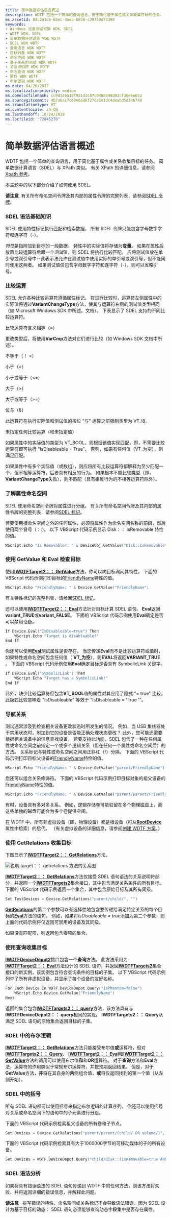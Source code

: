 ```yaml
---
title: 简单数据评估语言概述
description: WDTF 包括一个简单的查询语言，用于简化基于属性或关系收集目标的任务。
ms.assetid: 84c2a1d6-6bec-4aeb-b858-c29f50d74390
keywords:
- Windows 设备测试框架 WDK，SDEL
- WDTF WDK，SDEL
- 简单数据评估语言 WDK WDTF
- SDEL WDK WDTF
- 查询语言 WDK WDTF
- 目标对象 WDK WDTF
- 命名空间 WDK WDTF
- 基于关系的测试 WDK WDTF
- 关系说明符 WDK WDTF
- 命名查询 WDK WDTF
- 属性 WDK WDTF
- 布尔逻辑 WDK WDTF
ms.date: 04/20/2017
ms.localizationpriority: medium
ms.openlocfilehash: cc9d156518f931d1cb7c948a598d03cf36e6e652
ms.sourcegitcommit: 4b7a6ac7c68e6ad6f27da5d1dc4deabd5d34b748
ms.translationtype: MT
ms.contentlocale: zh-CN
ms.lasthandoff: 10/24/2019
ms.locfileid: "72845270"
---
```

# <a name="simple-data-evaluation-language-overview"></a>简单数据评估语言概述


WDTF 包括一个简单的查询语言，用于简化基于属性或关系收集目标的任务。 简单数据计算语言（SDEL）与 XPath 类似。 有关 XPath 的详细信息，请参阅[Xpath 参考](https://go.microsoft.com/fwlink/p/?linkid=33165)。

本主题中的以下部分介绍了如何使用 SDEL。

**请注意**  有关所有命名空间令牌及其内部的属性令牌的完整列表，请参阅[SDEL 令牌](https://docs.microsoft.com/windows-hardware/drivers/ddi/index)。

 

### <a name="sdel-syntax-basics"></a>SDEL 语法基础知识

SDEL 使用特性标记执行匹配和检索数据。 所有 SDEL 令牌只能包含字母数字字符和连字符（-）。

*特性*是指附加到目标的一段数据。 特性中的实际值将存储为**变量**。 如果在属性后放置比较运算符后跟一个*测试*值，则 SDEL 将执行比较匹配。 应将测试值放在单引号或双引号中--此表示法允许在测试值中使用实际的单引号或双引号，但不能同时使用这两者。 如果测试值仅包含字母数字字符和连字符（-），则可以省略引号。

### <a name="comparison-operations"></a>比较运算

SDEL 允许各种比较运算符遵循属性标记。 在进行比较时，运算符左侧属性中的实际值将通过**VariantChangeType**方法，使其与运算符右侧的测试值类型相同（如 Microsoft Windows SDK 中所述。文档）。 下表显示了 SDEL 支持的不同比较运算符。

比较运算符含义相等（=）

更改类型后，将使用**VarCmp**方法对它们进行比较（如 Windows SDK 文档中所述）。

不等于（！ =）

小于（&lt;）

小于或等于（&lt;=）

大于（&gt;）

大于或等于（&gt;=）

位与（&）

此运算符在执行实际值和测试值的按位 "与" 运算之前强制类型为 VT\_I8。

未指定任何比较运算（和未指定值）

如果属性中的实际值的类型为 VT\_BOOL，则根据该值实现匹配，即，不需要比较运算符即可执行 "IsDisableable = True"。 否则，如果有任何值（VT\_为空），则满足匹配。

 

如果属性中有多个实际值（或数组），则应将所有比较运算符都解释为至少匹配一个，但不相等运算符，后者具有相反的行为。 如果根本不能比较类型（即， **VariantChangeType**失败），则不匹配（具有相反行为的不相等运算符除外）。

### <a name="understanding-attribute-namespaces"></a>了解属性命名空间

SDEL 使用命名空间令牌对属性进行分组。 有关所有命名空间令牌及其内部的属性令牌的完整列表，请参阅[SDEL 标记](https://docs.microsoft.com/windows-hardware/drivers/ddi/index)。

若要使用根命名空间之外的任何属性，必须将属性作为命名空间名称的前缀，然后使用两个冒号（：:)。 以下 VBScript 代码示例显示 Disk：： IsRemovable 特性的值。

```cpp
WScript.Echo "Is Removable?: " & DeviceObj.GetValue("Disk::IsRemovable")
```

### <a name="examining-a-target-by-using-getvalue-and-eval"></a>使用 GetValue 和 Eval 检查目标

使用[**IWDTFTarget2：： GetValue**](https://docs.microsoft.com/windows-hardware/drivers/ddi/wdtf/nf-wdtf-iwdtftarget2-getvalue)方法，你可以向目标询问其特性。 下面的 VBScript 代码示例打印目标的[FriendlyName](https://docs.microsoft.com/windows-hardware/drivers/ddi/index)特性的值。

```cpp
WScript.Echo "FriendlyName: " & Device.GetValue("FriendlyName")
```

有关特性标记的完整列表，请参阅[SDEL 标记](https://docs.microsoft.com/windows-hardware/drivers/ddi/index)。

还可以使用[**IWDTFTarget2：： Eval**](https://docs.microsoft.com/windows-hardware/drivers/ddi/wdtf/nf-wdtf-iwdtftarget2-eval)方法针对目标计算 SDEL 语句。 **Eval**返回**variant\_TRUE**或**variant\_FALSE**。 下面的 VBScript 代码示例使用**Eval**确定是否可以禁用设备。

```cpp
If Device.Eval("IsDisableable=true") Then 
    WScript.Echo "Target is disableable!"
End If
```

你还可以使用[**Eval**](https://docs.microsoft.com/windows-hardware/drivers/ddi/wdtf/nf-wdtf-iwdtftarget2-eval)测试属性是否存在。 当您传递**Eval**而不是比较运算符或值时，如果特性或命名空间包含任何值（ **VT\_为空**），则**EVAL**将返回**VARIANT\_TRUE** 。 下面的 VBScript 代码示例使用**Eval**确定目标是否具有 SymbolicLink 关键字。

```cpp
If Device.Eval("SymbolicLink") Then 
    WScript.Echo "Target has a SymbolicLink!"
End If
```

此外，缺少比较运算符但包含**VT\_BOOL**值的属性对其应用了隐式 "= true" 比较。 此隐式比较意味着 "IsDisableable" 等效于 "IsDisableable = ' true '"。

### <a name="navigating-relationships"></a>导航关系

测试通常涉及到检查相关设备更改状态时所发生的情况。 例如，当 USB 集线器处于禁用状态时，附加到它的设备是否能正确处理状态更改？ 此外，您可能还需要根据相关设备中的信息查找设备。 若要支持此功能，SDEL 包含了一种在任何属性或命名空间之前指定一个或多个逻辑关系（但在任何一个属性或命名空间后）的方法。 关系标记与特性或命名空间之间用正斜杠（/）分隔。 下面的 VBScript 代码示例打印目标父设备的[FriendlyName](https://docs.microsoft.com/windows-hardware/drivers/ddi/index)特性的值。

```cpp
WScript.Echo "FriendlyName: " & Device.GetValue("parent/FriendlyName")
```

您还可以组合关系修饰符。 下面的 VBScript 代码示例打印目标对象的祖父设备的[FriendlyName](https://docs.microsoft.com/windows-hardware/drivers/ddi/index)特性的值。

```cpp
WScript.Echo "FriendlyName: " & Device.GetValue("parent/parent/FriendlyName")
```

有时，设备具有多对多关系。 例如，逻辑存储卷可能驻留在多个物理磁盘上，而这些单独的磁盘可能会为多个卷提供空间。

在 WDTF 中，所有非虚拟设备（即，物理设备）都是根设备（可从[**RootDevice**](https://docs.microsoft.com/windows-hardware/drivers/ddi/wdtf/nf-wdtf-iwdtfdevicedepot2-get_rootdevice)属性中检索）的后代。 （有关虚拟设备的详细信息，请参阅[创建 WDTF 方案](creating-wdtf-scenarios.md)。）

### <a name="collecting-targets-by-using-getrelations"></a>使用 GetRelations 收集目标

下图显示了[**IWDTFTarget2：： GetRelations**](https://docs.microsoft.com/windows-hardware/drivers/ddi/wdtf/nf-wdtf-iwdtftarget2-getrelations)方法。

![说明 target：： getrelations 方法的关系图](images/wdtf-getrelations.gif)

[**IWDTFTarget2：： GetRelations**](https://docs.microsoft.com/windows-hardware/drivers/ddi/wdtf/nf-wdtf-iwdtftarget2-getrelations)方法仅接受 SDEL 语句语法的关系说明符部分，并返回一个[**IWDTFTargets2**](https://docs.microsoft.com/windows-hardware/drivers/ddi/wdtf/nn-wdtf-iwdtftargets2)集合接口，其中包含满足关系条件的所有目标。 下面的 VBScript 代码示例返回一个集合，其中包含原始目标及其所有同级。

```cpp
Set TestDevices = Device.GetRelations("parent/child/", "")
```

[**GetRelations**](https://docs.microsoft.com/windows-hardware/drivers/ddi/wdtf/nf-wdtf-iwdtftarget2-getrelations)的第二个参数可以有选择性地包含要传递给满足特定关系的每个目标的[**Eval**](https://docs.microsoft.com/windows-hardware/drivers/ddi/wdtf/nf-wdtf-iwdtftarget2-eval)方法的语句。 例如，如果将*IsDisableable = true*添加为第二个参数，则上面的代码示例将仅返回可禁用的设备及其同级。

如果没有匹配项，则返回包含零项的集合。

### <a name="collecting-targets-by-using-query"></a>使用查询收集目标

[**IWDTFDeviceDepot2**](https://docs.microsoft.com/windows-hardware/drivers/ddi/wdtf/nn-wdtf-iwdtfdevicedepot2)接口包含一个**查询**方法。 此方法采用为[**IWDTFTarget2：： Eval**](https://docs.microsoft.com/windows-hardware/drivers/ddi/wdtf/nf-wdtf-iwdtftarget2-eval)方法设计的 SDEL 语句，并返回[**IWDTFTargets2**](https://docs.microsoft.com/windows-hardware/drivers/ddi/wdtf/nn-wdtf-iwdtftargets2)集合接口的新实例，该实例包含符合查询条件的目标的子集。 以下 VBScript 代码示例列举了所有非虚拟设备，并显示了每个设备的友好名称。

```cpp
For Each Device In WDTF.DeviceDepot.Query("IsPhantom=false")
    WScript.Echo Device.GetValue("FriendlyName")
Next
```

返回的集合包含[**IWDTFTargets2：： query**](https://docs.microsoft.com/windows-hardware/drivers/ddi/wdtf/nf-wdtf-iwdtftargets2-query)方法，该方法具有与**IWDTFDeviceDepot2：： query**相同的实现。 **IWDTFTargets2：： Query**从满足 SDEL 语句的原始集合返回目标的子集。

### <a name="boolean-logic-in-sdel"></a>SDEL 中的布尔逻辑

[**IWDTFTarget2：： GetRelations**](https://docs.microsoft.com/windows-hardware/drivers/ddi/wdtf/nf-wdtf-iwdtftarget2-getrelations)方法只能接受布尔值**或**运算符，但对[**IWDTFTargets2：： Query**](https://docs.microsoft.com/windows-hardware/drivers/ddi/wdtf/nf-wdtf-iwdtftargets2-query)、 [**IWDTFTarget2：： Eval**](https://docs.microsoft.com/windows-hardware/drivers/ddi/wdtf/nf-wdtf-iwdtftarget2-eval)和[**IWDTFTarget2：： GetValue**](https://docs.microsoft.com/windows-hardware/drivers/ddi/wdtf/nf-wdtf-iwdtftarget2-getvalue)方法的调用可以使用布尔值**和**和**OR**运算符。 对于**查询**方法和**Eval**方法，运算符的作用类似于常规布尔运算符，并按预期返回结果。 但是，对于**GetValue**方法，**并**将在其自身的两侧组合值，**或**将仅返回找到的第一个值（从左侧开始）。

### <a name="parentheses-in-sdel"></a>SDEL 中的括号

所有 SDEL 语句都可以使用括号来指定布尔逻辑的计算序列。 你还可以使用括号对关系或命名空间下的语句中的子元素进行分组。

下面的 VBScript 代码示例检索祖父设备的所有卷和子节点。

```cpp
Set Devices = Device.GetRelations("parent/parent/(child/ OR volume/)", "")
```

下面的 VBScript 代码示例检索具有大于1000000字节的可移动媒体的子的所有设备。

```cpp
Set Devices = WDTF.DeviceDepot.Query("child/disk::(IsRemovable=true AND Size>1000000)")
```

### <a name="sdel-syntax-parsing"></a>SDEL 语法分析

如果将具有错误语法的 SDEL 语句传递到 WDTF 中的任何方法，则该方法将失败，并将返回详细的错误信息，并解释此问题。

**请注意**   拼写错误的特性、命名空间或关系标记不会导致语法错误，因为 SDEL 设计为基于目标的动态： SDEL 语句必须能够查询动态字段集中是否存在属性。

 

 

 





